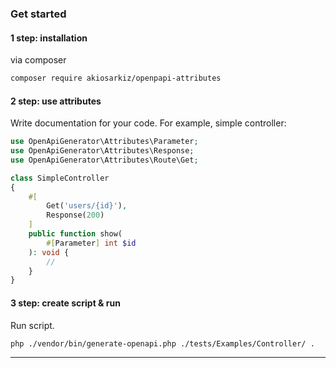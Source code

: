 ### Get started

#### 1 step: installation
via composer
```bash
composer require akiosarkiz/openpapi-attributes
```

#### 2 step: use attributes
Write documentation for your code. For example, simple controller:
```php
use OpenApiGenerator\Attributes\Parameter;
use OpenApiGenerator\Attributes\Response;
use OpenApiGenerator\Attributes\Route\Get;

class SimpleController 
{
    #[
        Get('users/{id}'),
        Response(200)
    ]    
    public function show(
        #[Parameter] int $id
    ): void {
        //
    }
}
```

#### 3 step: create script & run
 Run script.
```bash
php ./vendor/bin/generate-openapi.php ./tests/Examples/Controller/ .
```

----
